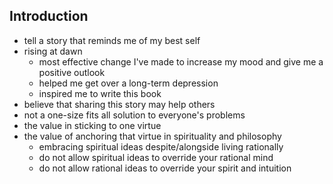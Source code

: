 ## Introduction

- tell a story that reminds me of my best self
- rising at dawn
    - most effective change I've made to increase my mood and give me a positive outlook
    - helped me get over a long-term depression
    - inspired me to write this book
- believe that sharing this story may help others
- not a one-size fits all solution to everyone's problems
- the value in sticking to one virtue
- the value of anchoring that virtue in spirituality and philosophy
    - embracing spiritual ideas despite/alongside living rationally
    - do not allow spiritual ideas to override your rational mind
    - do not allow rational ideas to override your spirit and intuition
